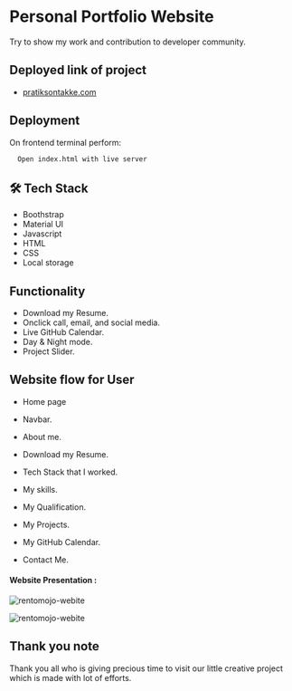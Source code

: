 
# Personal Portfolio Website

Try to show my work and contribution to developer community.

## Deployed link of project
- <a href="https://pratiksontakke.github.io/">pratiksontakke.com</a>

## Deployment

On frontend terminal perform:

```bash
  Open index.html with live server
```



## 🛠 Tech Stack

- Boothstrap
- Material UI
- Javascript
- HTML
- CSS
- Local storage

## Functionality

- Download my Resume.
- Onclick call, email, and social media.
- Live GitHub Calendar.
- Day & Night mode.
- Project Slider.


## Website flow for User

- Home page

- Navbar.

- About me.

- Download my Resume.

- Tech Stack that I worked.

- My skills.

- My Qualification.

- My Projects.

- My GitHub Calendar.

- Contact Me.


#### Website Presentation :
![rentomojo-webite](./images/readme/1.png)

![rentomojo-webite](./images/readme/2.png)

## Thank you note
Thank you all who is giving precious time to visit our little creative project which is made with lot of efforts.